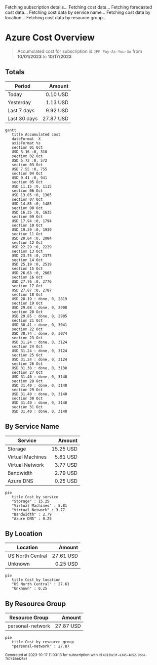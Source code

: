 Fetching subscription details...
Fetching cost data...
Fetching forecasted cost data...
Fetching cost data by service name...
Fetching cost data by location...
Fetching cost data by resource group...
# Azure Cost Overview

> Accumulated cost for subscription id `JPF Pay-As-You-Go` from **10/01/2023** to **10/17/2023**

## Totals

|Period|Amount|
|---|---:|
|Today|0.10 USD|
|Yesterday|1.13 USD|
|Last 7 days|9.92 USD|
|Last 30 days|27.87 USD|

```mermaid
gantt
   title Accumulated cost
   dateFormat  X
   axisFormat %s
   section 01 Oct
   USD 3.16 :0, 316
   section 02 Oct
   USD 5.72 :0, 572
   section 03 Oct
   USD 7.55 :0, 755
   section 04 Oct
   USD 9.41 :0, 941
   section 05 Oct
   USD 11.15 :0, 1115
   section 06 Oct
   USD 13.05 :0, 1305
   section 07 Oct
   USD 14.85 :0, 1485
   section 08 Oct
   USD 16.35 :0, 1635
   section 09 Oct
   USD 17.94 :0, 1794
   section 10 Oct
   USD 19.39 :0, 1939
   section 11 Oct
   USD 20.84 :0, 2084
   section 12 Oct
   USD 22.29 :0, 2229
   section 13 Oct
   USD 23.75 :0, 2375
   section 14 Oct
   USD 25.19 :0, 2519
   section 15 Oct
   USD 26.63 :0, 2663
   section 16 Oct
   USD 27.76 :0, 2776
   section 17 Oct
   USD 27.87 :0, 2787
   section 18 Oct
   USD 28.19 : done, 0, 2819
   section 19 Oct
   USD 29.08 : done, 0, 2908
   section 20 Oct
   USD 29.85 : done, 0, 2985
   section 21 Oct
   USD 30.41 : done, 0, 3041
   section 22 Oct
   USD 30.74 : done, 0, 3074
   section 23 Oct
   USD 31.24 : done, 0, 3124
   section 24 Oct
   USD 31.24 : done, 0, 3124
   section 25 Oct
   USD 31.24 : done, 0, 3124
   section 26 Oct
   USD 31.38 : done, 0, 3138
   section 27 Oct
   USD 31.40 : done, 0, 3140
   section 28 Oct
   USD 31.40 : done, 0, 3140
   section 29 Oct
   USD 31.40 : done, 0, 3140
   section 30 Oct
   USD 31.40 : done, 0, 3140
   section 31 Oct
   USD 31.40 : done, 0, 3140
```

## By Service Name

|Service|Amount|
|---|---:|
|Storage|15.25 USD|
|Virtual Machines|5.81 USD|
|Virtual Network|3.77 USD|
|Bandwidth|2.79 USD|
|Azure DNS|0.25 USD|

```mermaid
pie
   title Cost by service
   "Storage" : 15.25
   "Virtual Machines" : 5.81
   "Virtual Network" : 3.77
   "Bandwidth" : 2.79
   "Azure DNS" : 0.25
```

## By Location

|Location|Amount|
|---|---:|
|US North Central|27.61 USD|
|Unknown|0.25 USD|

```mermaid
pie
   title Cost by location
   "US North Central" : 27.61
   "Unknown" : 0.25
```

## By Resource Group

|Resource Group|Amount|
|---|---:|
|personal-network|27.87 USD|

```mermaid
pie
   title Cost by resource group
   "personal-network" : 27.87
```

<sup>Generated at 2023-10-17 11:03:13 for subscription with id `4913be3f-a345-4652-9bba-767418dd25e3`</sup>
